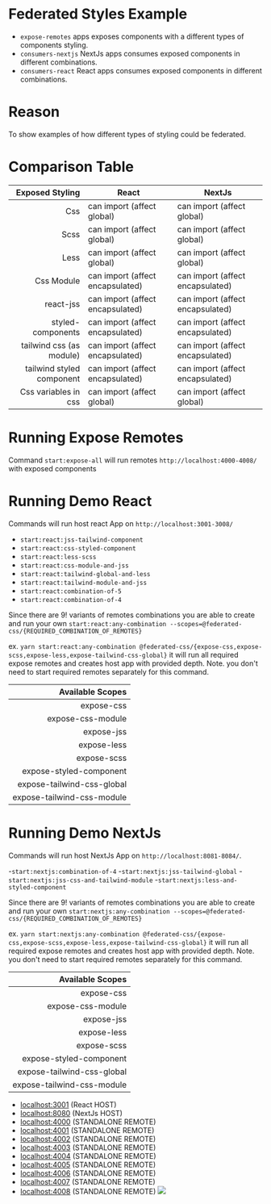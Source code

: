 # Federated Styles Example

- `expose-remotes` apps exposes components with a different types of components styling.
- `consumers-nextjs` NextJs apps consumes exposed components in different combinations.
- `consumers-react` React apps consumes exposed components in different combinations.

# Reason

To show examples of how different types of styling could be federated.

# Comparison Table

|           Exposed Styling | React                            | NextJs                           |
| ------------------------: | -------------------------------- | -------------------------------- |
|                       Css | can import (affect global)       | can import (affect global)       |
|                      Scss | can import (affect global)       | can import (affect global)       |
|                      Less | can import (affect global)       | can import (affect global)       |
|                Css Module | can import (affect encapsulated) | can import (affect encapsulated) |
|                 react-jss | can import (affect encapsulated) | can import (affect encapsulated) |
|         styled-components | can import (affect encapsulated) | can import (affect encapsulated) |
|  tailwind css (as module) | can import (affect encapsulated) | can import (affect encapsulated) |
| tailwind styled component | can import (affect encapsulated) | can import (affect encapsulated) |
|      Css variables in css | can import (affect global)       | can import (affect global)       |

# Running Expose Remotes

Command `start:expose-all` will run remotes `http://localhost:4000-4008/` with exposed components

# Running Demo React

Commands will run host react App on `http://localhost:3001-3008/`

- `start:react:jss-tailwind-component`
- `start:react:css-styled-component`
- `start:react:less-scss`
- `start:react:css-module-and-jss`
- `start:react:tailwind-global-and-less`
- `start:react:tailwind-module-and-jss`
- `start:react:combination-of-5`
- `start:react:combination-of-4`

Since there are 9! variants of remotes combinations you are able to create and run your own `start:react:any-combination --scopes=@federated-css/{REQUIRED_COMBINATION_OF_REMOTES}`

ex. `yarn start:react:any-combination @federated-css/{expose-css,expose-scss,expose-less,expose-tailwind-css-global}`
it will run all required expose remotes and creates host app with provided depth.
Note. you don't need to start required remotes separately for this command.

|           Available Scopes |
| -------------------------: |
|                 expose-css |
|          expose-css-module |
|                 expose-jss |
|                expose-less |
|                expose-scss |
|    expose-styled-component |
| expose-tailwind-css-global |
| expose-tailwind-css-module |

# Running Demo NextJs

Commands will run host NextJs App on `http://localhost:8081-8084/`.

-`start:nextjs:combination-of-4` -`start:nextjs:jss-tailwind-global` -`start:nextjs:jss-css-and-tailwind-module` -`start:nextjs:less-and-styled-component`

Since there are 9! variants of remotes combinations you are able to create and run your own `start:nextjs:any-combination --scopes=@federated-css/{REQUIRED_COMBINATION_OF_REMOTES}`

ex. `yarn start:nextjs:any-combination @federated-css/{expose-css,expose-scss,expose-less,expose-tailwind-css-global}`
it will run all required expose remotes and creates host app with provided depth.
Note. you don't need to start required remotes separately for this command.

|           Available Scopes |
| -------------------------: |
|                 expose-css |
|          expose-css-module |
|                 expose-jss |
|                expose-less |
|                expose-scss |
|    expose-styled-component |
| expose-tailwind-css-global |
| expose-tailwind-css-module |

- [localhost:3001](http://localhost:3001/) (React HOST)
- [localhost:8080](http://localhost:8080/) (NextJs HOST)
- [localhost:4000](http://localhost:4000/) (STANDALONE REMOTE)
- [localhost:4001](http://localhost:4001/) (STANDALONE REMOTE)
- [localhost:4002](http://localhost:4002/) (STANDALONE REMOTE)
- [localhost:4003](http://localhost:4003/) (STANDALONE REMOTE)
- [localhost:4004](http://localhost:4004/) (STANDALONE REMOTE)
- [localhost:4005](http://localhost:4005/) (STANDALONE REMOTE)
- [localhost:4006](http://localhost:4006/) (STANDALONE REMOTE)
- [localhost:4007](http://localhost:4007/) (STANDALONE REMOTE)
- [localhost:4008](http://localhost:4008/) (STANDALONE REMOTE)
  <img src="https://ssl.google-analytics.com/collect?v=1&t=event&ec=email&ea=open&t=event&tid=UA-120967034-1&z=1589682154&cid=ae045149-9d17-0367-bbb0-11c41d92b411&dt=ModuleFederationExamples&dp=/email/FederatedStyles">
